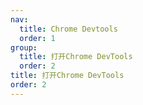 ```yaml
---
nav:
  title: Chrome Devtools
  order: 1
group:
  title: 打开Chrome DevTools
  order: 2
title: 打开Chrome DevTools
order: 2
---
```

